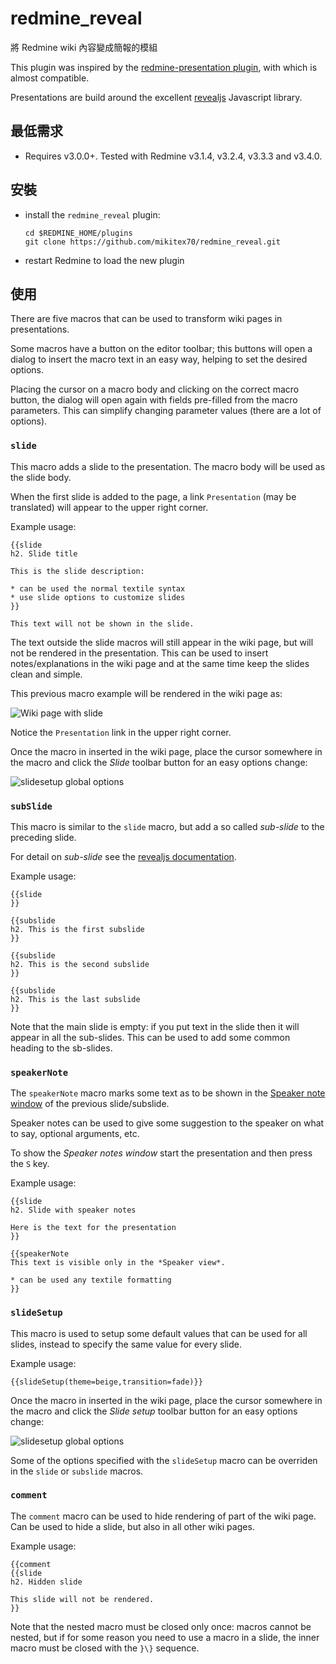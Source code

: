 # redmine_reveal
將 Redmine wiki 內容變成簡報的模組

This plugin was inspired by the [redmine-presentation plugin](https://github.com/florentsolt/redmine-presentation), with which is almost compatible.

Presentations are build around the excellent [revealjs](https://github.com/hakimel/reveal.js/) Javascript library.

## 最低需求

- Requires v3.0.0+. Tested with Redmine v3.1.4, v3.2.4, v3.3.3 and v3.4.0.

## 安裝

- install the `redmine_reveal` plugin:

      cd $REDMINE_HOME/plugins
      git clone https://github.com/mikitex70/redmine_reveal.git

- restart Redmine to load the new plugin

## 使用

There are five macros that can be used to transform wiki pages in presentations.

Some macros have a button on the editor toolbar; this buttons will open a dialog to insert the macro text in an easy way, helping to set the desired options.

Placing the cursor on a macro body and clicking on the correct macro button, the dialog will open again with fields pre-filled from the macro parameters. This can simplify changing parameter values (there are a lot of options).

### `slide`

This macro adds a slide to the presentation. The macro body will be used as the slide body.

When the first slide is added to the page, a link `Presentation` (may be translated) will appear to the upper right corner.

Example usage:

    {{slide
    h2. Slide title

    This is the slide description:

    * can be used the normal textile syntax
    * use slide options to customize slides
    }}

    This text will not be shown in the slide.

The text outside the slide macros will still appear in the wiki page, but will not be rendered in the presentation. This can be used to insert notes/explanations in the wiki page and at the same time keep the slides clean and simple.

This previous macro example will be rendered in the wiki page as:

![Wiki page with slide](wiki_page_with_slide.png)


Notice the `Presentation` link in the upper right corner.

Once the macro in inserted in the wiki page, place the cursor somewhere in the macro and click the *Slide* toolbar button for an easy options change:

![slidesetup global options](slide_dialog_general.png)


### `subSlide`

This macro is similar to the `slide` macro, but add a so called *sub-slide* to the preceding slide.

For detail on *sub-slide* see the [revealjs documentation](https://github.com/hakimel/reveal.js/).

Example usage:

    {{slide
    }}

    {{subslide
    h2. This is the first subslide
    }}

    {{subslide
    h2. This is the second subslide
    }}

    {{subslide
    h2. This is the last subslide
    }}

Note that the main slide is empty: if you put text in the slide then it will appear in all the sub-slides. This can be used to add some common heading to the sb-slides.

### `speakerNote`

The `speakerNote` macro marks some text as to be shown in the [Speaker note window](https://github.com/hakimel/reveal.js/#speaker-notes) of the previous slide/subslide.

Speaker notes can be used to give some suggestion to the speaker on what to say, optional arguments, etc.

To show the *Speaker notes window* start the presentation and then press the `S` key.

Example usage:

    {{slide
    h2. Slide with speaker notes

    Here is the text for the presentation
    }}

    {{speakerNote
    This text is visible only in the *Speaker view*.

    * can be used any textile formatting
    }}


### `slideSetup`

This macro is used to setup some default values that can be used for all slides, instead to specify the same value for every slide.

Example usage:

    {{slideSetup(theme=beige,transition=fade)}}

Once the macro in inserted in the wiki page, place the cursor somewhere in the macro and click the *Slide setup* toolbar button for an easy options change:

![slidesetup global options](slidesetup_dialog_global.png)

Some of the options specified with the `slideSetup` macro can be overriden in the `slide` or `subslide` macros.


### `comment`

The `comment` macro can be used to hide rendering of part of the wiki page. Can be used to hide a slide, but also in all other wiki pages.

Example usage:

    {{comment
    {{slide
    h2. Hidden slide

    This slide will not be rendered.
    }}

Note that the nested macro must be closed only once: macros cannot be nested, but if for some reason you need to use a macro in a slide, the inner macro must be closed with the `}\}` sequence.
